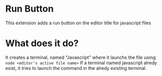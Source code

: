 # Run Button

This extension adds a run button on the editor title for javascript files

# What does it do?

It creates a terminal, named "Javascript" where it launchs the file using:
`node <editor's active file name>`
If a terminal named javascript alredy exist, it tries to launch the command
in the alredy existing terminal.
